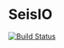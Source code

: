 # SeisIO

[![Build Status](https://travis-ci.org/jpjones76/SeisIO.jl.svg?branch=master)](https://travis-ci.org/jpjones76/SeisIO.jl)
